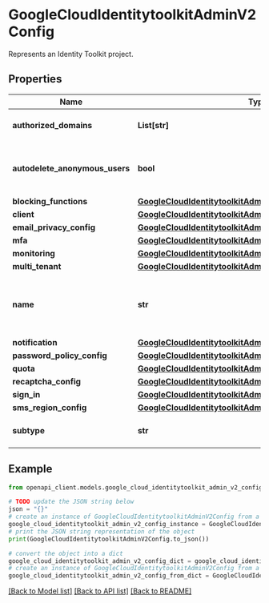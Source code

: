 # GoogleCloudIdentitytoolkitAdminV2Config

Represents an Identity Toolkit project.

## Properties

Name | Type | Description | Notes
------------ | ------------- | ------------- | -------------
**authorized_domains** | **List[str]** | List of domains authorized for OAuth redirects | [optional] 
**autodelete_anonymous_users** | **bool** | Whether anonymous users will be auto-deleted after a period of 30 days. | [optional] 
**blocking_functions** | [**GoogleCloudIdentitytoolkitAdminV2BlockingFunctionsConfig**](GoogleCloudIdentitytoolkitAdminV2BlockingFunctionsConfig.md) |  | [optional] 
**client** | [**GoogleCloudIdentitytoolkitAdminV2ClientConfig**](GoogleCloudIdentitytoolkitAdminV2ClientConfig.md) |  | [optional] 
**email_privacy_config** | [**GoogleCloudIdentitytoolkitAdminV2EmailPrivacyConfig**](GoogleCloudIdentitytoolkitAdminV2EmailPrivacyConfig.md) |  | [optional] 
**mfa** | [**GoogleCloudIdentitytoolkitAdminV2MultiFactorAuthConfig**](GoogleCloudIdentitytoolkitAdminV2MultiFactorAuthConfig.md) |  | [optional] 
**monitoring** | [**GoogleCloudIdentitytoolkitAdminV2MonitoringConfig**](GoogleCloudIdentitytoolkitAdminV2MonitoringConfig.md) |  | [optional] 
**multi_tenant** | [**GoogleCloudIdentitytoolkitAdminV2MultiTenantConfig**](GoogleCloudIdentitytoolkitAdminV2MultiTenantConfig.md) |  | [optional] 
**name** | **str** | Output only. The name of the Config resource. Example: \&quot;projects/my-awesome-project/config\&quot; | [optional] [readonly] 
**notification** | [**GoogleCloudIdentitytoolkitAdminV2NotificationConfig**](GoogleCloudIdentitytoolkitAdminV2NotificationConfig.md) |  | [optional] 
**password_policy_config** | [**GoogleCloudIdentitytoolkitAdminV2PasswordPolicyConfig**](GoogleCloudIdentitytoolkitAdminV2PasswordPolicyConfig.md) |  | [optional] 
**quota** | [**GoogleCloudIdentitytoolkitAdminV2QuotaConfig**](GoogleCloudIdentitytoolkitAdminV2QuotaConfig.md) |  | [optional] 
**recaptcha_config** | [**GoogleCloudIdentitytoolkitAdminV2RecaptchaConfig**](GoogleCloudIdentitytoolkitAdminV2RecaptchaConfig.md) |  | [optional] 
**sign_in** | [**GoogleCloudIdentitytoolkitAdminV2SignInConfig**](GoogleCloudIdentitytoolkitAdminV2SignInConfig.md) |  | [optional] 
**sms_region_config** | [**GoogleCloudIdentitytoolkitAdminV2SmsRegionConfig**](GoogleCloudIdentitytoolkitAdminV2SmsRegionConfig.md) |  | [optional] 
**subtype** | **str** | Output only. The subtype of this config. | [optional] [readonly] 

## Example

```python
from openapi_client.models.google_cloud_identitytoolkit_admin_v2_config import GoogleCloudIdentitytoolkitAdminV2Config

# TODO update the JSON string below
json = "{}"
# create an instance of GoogleCloudIdentitytoolkitAdminV2Config from a JSON string
google_cloud_identitytoolkit_admin_v2_config_instance = GoogleCloudIdentitytoolkitAdminV2Config.from_json(json)
# print the JSON string representation of the object
print(GoogleCloudIdentitytoolkitAdminV2Config.to_json())

# convert the object into a dict
google_cloud_identitytoolkit_admin_v2_config_dict = google_cloud_identitytoolkit_admin_v2_config_instance.to_dict()
# create an instance of GoogleCloudIdentitytoolkitAdminV2Config from a dict
google_cloud_identitytoolkit_admin_v2_config_from_dict = GoogleCloudIdentitytoolkitAdminV2Config.from_dict(google_cloud_identitytoolkit_admin_v2_config_dict)
```
[[Back to Model list]](../README.md#documentation-for-models) [[Back to API list]](../README.md#documentation-for-api-endpoints) [[Back to README]](../README.md)


